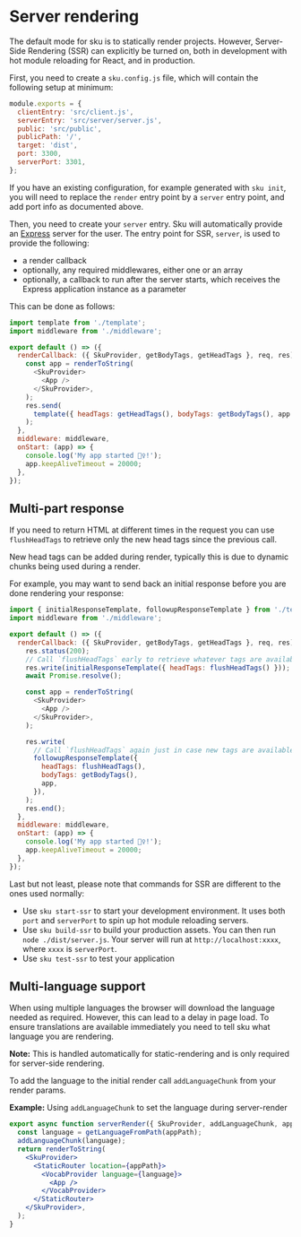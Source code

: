 # Server rendering

The default mode for sku is to statically render projects. However, Server-Side Rendering (SSR) can explicitly be turned on, both in development with hot module reloading for React, and in production.

First, you need to create a `sku.config.js` file, which will contain the following setup at minimum:

```js
module.exports = {
  clientEntry: 'src/client.js',
  serverEntry: 'src/server/server.js',
  public: 'src/public',
  publicPath: '/',
  target: 'dist',
  port: 3300,
  serverPort: 3301,
};
```

If you have an existing configuration, for example generated with `sku init`, you will need to replace the `render` entry point by a `server` entry point, and add port info as documented above.

Then, you need to create your `server` entry. Sku will automatically provide an [Express](https://expressjs.com/) server for the user. The entry point for SSR, `server`, is used to provide the following:

- a render callback
- optionally, any required middlewares, either one or an array
- optionally, a callback to run after the server starts, which receives the Express application instance as a parameter

This can be done as follows:

```js
import template from './template';
import middleware from './middleware';

export default () => ({
  renderCallback: ({ SkuProvider, getBodyTags, getHeadTags }, req, res) => {
    const app = renderToString(
      <SkuProvider>
        <App />
      </SkuProvider>,
    );
    res.send(
      template({ headTags: getHeadTags(), bodyTags: getBodyTags(), app }),
    );
  },
  middleware: middleware,
  onStart: (app) => {
    console.log('My app started 👯‍♀️!');
    app.keepAliveTimeout = 20000;
  },
});
```

## Multi-part response

If you need to return HTML at different times in the request you can use `flushHeadTags` to retrieve only the new head tags since the previous call.

New head tags can be added during render, typically this is due to dynamic chunks being used during a render.

For example, you may want to send back an initial response before you are done rendering your response:

```js
import { initialResponseTemplate, followupResponseTemplate } from './template';
import middleware from './middleware';

export default () => ({
  renderCallback: ({ SkuProvider, getBodyTags, getHeadTags }, req, res) => {
    res.status(200);
    // Call `flushHeadTags` early to retrieve whatever tags are available.
    res.write(initialResponseTemplate({ headTags: flushHeadTags() }));
    await Promise.resolve();

    const app = renderToString(
      <SkuProvider>
        <App />
      </SkuProvider>,
    );

    res.write(
      // Call `flushHeadTags` again just in case new tags are available.
      followupResponseTemplate({
        headTags: flushHeadTags(),
        bodyTags: getBodyTags(),
        app,
      }),
    );
    res.end();
  },
  middleware: middleware,
  onStart: (app) => {
    console.log('My app started 👯‍♀️!');
    app.keepAliveTimeout = 20000;
  },
});
```

Last but not least, please note that commands for SSR are different to the ones used normally:

- Use `sku start-ssr` to start your development environment. It uses both `port` and `serverPort` to spin up hot module reloading servers.
- Use `sku build-ssr` to build your production assets. You can then run `node ./dist/server.js`. Your server will run at `http://localhost:xxxx`, where `xxxx` is `serverPort`.
- Use `sku test-ssr` to test your application

## Multi-language support

When using multiple languages the browser will download the language needed as required. However, this can lead to a delay in page load. To ensure translations are available immediately you need to tell sku what language you are rendering.

**Note:** This is handled automatically for static-rendering and is only required for server-side rendering.

To add the language to the initial render call `addLanguageChunk` from your render params.

**Example:** Using `addLanguageChunk` to set the language during server-render

```jsx
export async function serverRender({ SkuProvider, addLanguageChunk, appPath }) {
  const language = getLanguageFromPath(appPath);
  addLanguageChunk(language);
  return renderToString(
    <SkuProvider>
      <StaticRouter location={appPath}>
        <VocabProvider language={language}>
          <App />
        </VocabProvider>
      </StaticRouter>
    </SkuProvider>,
  );
}
```

